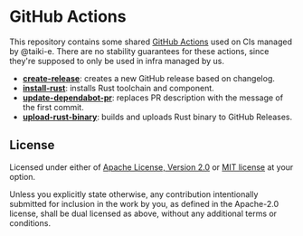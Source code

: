 # GitHub Actions

This repository contains some shared [GitHub Actions][actions] used on CIs
managed by @taiki-e.
There are no stability guarantees for these actions, since they're supposed to
only be used in infra managed by us.

* [**create-release**](create-release): creates a new GitHub release based on changelog.
* [**install-rust**](install-rust): installs Rust toolchain and component.
* [**update-dependabot-pr**](update-dependabot-pr): replaces PR description with the message of the first commit.
* [**upload-rust-binary**](upload-rust-binary): builds and uploads Rust binary to GitHub Releases.

[actions]: https://docs.github.com/en/free-pro-team@latest/actions/creating-actions/about-actions

## License

Licensed under either of [Apache License, Version 2.0](LICENSE-APACHE) or [MIT license](LICENSE-MIT) at your option.

Unless you explicitly state otherwise, any contribution intentionally submitted for inclusion in the work by you, as defined in the Apache-2.0 license, shall be dual licensed as above, without any additional terms or conditions.
